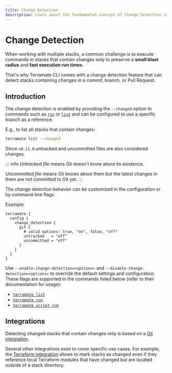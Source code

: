 ```yaml
---
title: Change Detection
description: Learn about the fundamental concept of Change Detection in Terramate.
---
```


# Change Detection

When working with multiple stacks, a common challenge is to execute commands in stacks that contain changes only to
preserve a **small blast radius** and **fast execution run times**.

That's why Terramate CLI comes with a change detection feature that can detect stacks containing changes in a commit, branch, or Pull Request.

## Introduction

The change detection is enabled by providing the `--changed` option to commands such as [`run`](../reference/cmdline/run.md) or
[`list`](../reference/cmdline/list.md) and can be configured to use a specific branch as a reference.

E.g., to list all stacks that contain changes:

```sh
terramate list --changed
```

Since `v0.11.0` untracked and uncommitted files are also considered changes.

::: info
_Untracked file_ means Git doesn't know about its existence.

_Uncommitted file_ means Git knows about them but the latest changes in them are not committed to Git yet.
:::

The change detection behavior can be customized in the configuration or by command-line flags.

Example:

```hcl
terramate {
  config {
    change_detection {
      git {
        # valid options: true, "on", false, "off"
        untracked   = "off"
        uncommitted = "off"
      }
    }
  }
}
```

Use `--enable-change-detection=<options>` and `--disable-change-detection=<options>` to override the default settings and configuration. These flags are supported in the commands listed below (refer to their documentation for usage):

- [`terramate list`](../reference/cmdline/list.md)
- [`terramate run`](../reference/cmdline/run.md)
- [`terramate script run`](../reference/cmdline/script/script-run.md)

## Integrations

Detecting changed stacks that contain changes only is based on a [Git integration](./integrations/git.md).

Several other integrations exist to cover specific use cases. For example, the [Terraform integration](./integrations/terraform.md)
allows to mark stacks as changed even if they reference local Terraform modules that have changed but are located outside of a stack directory.

